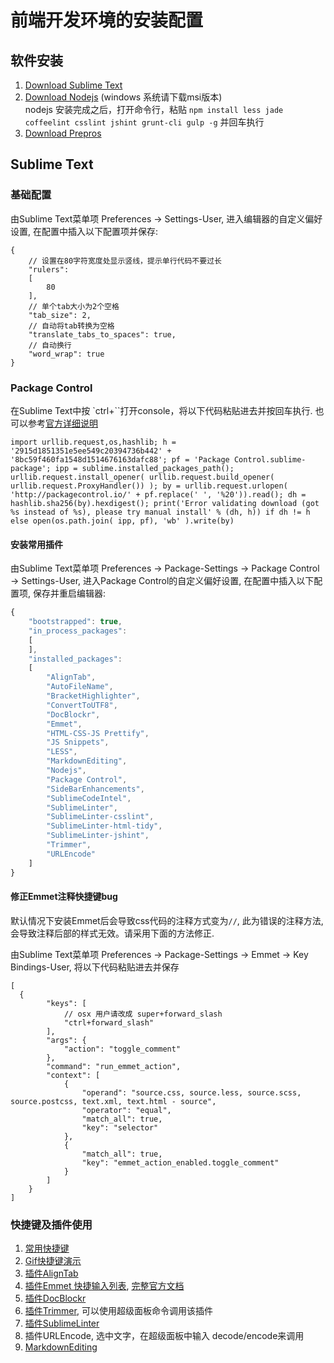 # 前端开发环境的安装配置

## 软件安装
1. [Download Sublime Text](https://www.sublimetext.com/3)
2. [Download Nodejs](https://nodejs.org/en/download/) (windows 系统请下载msi版本)  
    nodejs 安装完成之后，打开命令行，粘贴 `npm install less jade coffeelint csslint jshint grunt-cli gulp -g` 并回车执行
3. [Download Prepros](https://prepros.io/downloads)

## Sublime Text

### 基础配置
由Sublime Text菜单项 Preferences -> Settings-User, 进入编辑器的自定义偏好设置, 在配置中插入以下配置项并保存:

```
{
    // 设置在80字符宽度处显示竖线，提示单行代码不要过长
    "rulers":
    [
        80
    ],
    // 单个tab大小为2个空格
    "tab_size": 2,
    // 自动将tab转换为空格
    "translate_tabs_to_spaces": true,
    // 自动换行
    "word_wrap": true
}

```

### Package Control
在Sublime Text中按 `ctrl+``打开console，将以下代码粘贴进去并按回车执行. 也可以参考[官方详细说明](https://packagecontrol.io/installation)

```
import urllib.request,os,hashlib; h = '2915d1851351e5ee549c20394736b442' + '8bc59f460fa1548d1514676163dafc88'; pf = 'Package Control.sublime-package'; ipp = sublime.installed_packages_path(); urllib.request.install_opener( urllib.request.build_opener( urllib.request.ProxyHandler()) ); by = urllib.request.urlopen( 'http://packagecontrol.io/' + pf.replace(' ', '%20')).read(); dh = hashlib.sha256(by).hexdigest(); print('Error validating download (got %s instead of %s), please try manual install' % (dh, h)) if dh != h else open(os.path.join( ipp, pf), 'wb' ).write(by)
```

#### 安装常用插件
由Sublime Text菜单项 Preferences -> Package-Settings -> Package Control -> Settings-User, 进入Package Control的自定义偏好设置, 在配置中插入以下配置项, 保存并重启编辑器:

```js
{
    "bootstrapped": true,
    "in_process_packages":
    [
    ],
    "installed_packages":
    [
        "AlignTab",
        "AutoFileName",
        "BracketHighlighter",
        "ConvertToUTF8",
        "DocBlockr",
        "Emmet",
        "HTML-CSS-JS Prettify",
        "JS Snippets",
        "LESS",
        "MarkdownEditing",
        "Nodejs",
        "Package Control",
        "SideBarEnhancements",
        "SublimeCodeIntel",
        "SublimeLinter",
        "SublimeLinter-csslint",
        "SublimeLinter-html-tidy",
        "SublimeLinter-jshint",
        "Trimmer",
        "URLEncode"
    ]
}
```

#### 修正Emmet注释快捷键bug
默认情况下安装Emmet后会导致css代码的注释方式变为`//`, 此为错误的注释方法, 会导致注释后部的样式无效。请采用下面的方法修正.

由Sublime Text菜单项 Preferences -> Package-Settings -> Emmet -> Key Bindings-User, 将以下代码粘贴进去并保存

```
[
  {
        "keys": [
            // osx 用户请改成 super+forward_slash
            "ctrl+forward_slash"
        ], 
        "args": {
            "action": "toggle_comment"
        }, 
        "command": "run_emmet_action", 
        "context": [
            {
                "operand": "source.css, source.less, source.scss, source.postcss, text.xml, text.html - source", 
                "operator": "equal", 
                "match_all": true, 
                "key": "selector"
            }, 
            {
                "match_all": true, 
                "key": "emmet_action_enabled.toggle_comment"
            }
        ]
    }
]
```

### 快捷键及插件使用
1. [常用快捷键](http://www.daqianduan.com/4820.html)
2. [Gif快捷键演示](http://blog.jobbole.com/82527/)
3. [插件AlignTab](https://github.com/randy3k/AlignTab)
4. [插件Emmet 快捷输入列表](http://docs.emmet.io/cheat-sheet/), [完整官方文档](http://docs.emmet.io/)
5. [插件DocBlockr](https://github.com/spadgos/sublime-jsdocs)
6. [插件Trimmer](https://github.com/jonlabelle/Trimmer), 可以使用超级面板命令调用该插件
7. [插件SublimeLinter](https://sublimelinter.readthedocs.org/en/latest/lint_modes.html)
8. 插件URLEncode, 选中文字，在超级面板中输入 decode/encode来调用
9. [MarkdownEditing](https://github.com/SublimeText-Markdown/MarkdownEditing)


